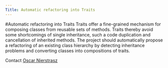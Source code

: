 ```yaml
---
Title: Automatic refactoring into Traits
---
```

#Automatic refactoring into Traits
Traits offer a fine-grained mechanism for composing classes from reusable sets of methods. Traits thereby avoid some shortcomings of single inheritance, such a code duplication and cancellation of inherited methods. The project should automatically propose a refactoring of an existing class hierarchy by detecting inheritance problems and converting classes into compositions of traits.

Contact [Oscar Nierstrasz](%base_url%/staff/oscar)
